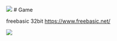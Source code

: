 ![](https://pp.userapi.com/c844321/v844321714/1dc177/I6UoP-3m-mU.jpg) # Game

freebasic 32bit https://www.freebasic.net/

![](https://pp.userapi.com/c850424/v850424307/e48b8/940VGMuWpWU.jpg)
